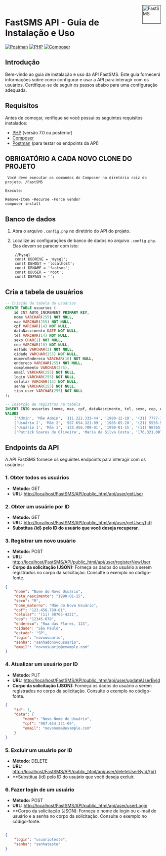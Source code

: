 <a href="">
    <img src="./src/assets/img/Logo.png" alt="FastSMS" title="FastSMS" align="right" height="60" />
</a>

# FastSMS API - Guia de Instalação e Uso

[![Postman](https://img.shields.io/badge/Postman-Test%20Endpoints-orange.svg)](https://www.postman.com/)
[![PHP](https://img.shields.io/badge/PHP-7.0%20or%20later-blue.svg)](https://www.php.net/)
[![Composer](https://img.shields.io/badge/Composer-Dependency%20Manager-purple.svg)](https://getcomposer.org/)

## Introdução

Bem-vindo ao guia de instalação e uso da API FastSMS. Este guia fornecerá informações sobre como configurar e usar a API para interagir com os usuários. Certifique-se de seguir os passos abaixo para uma configuração adequada.

## Requisitos

Antes de começar, verifique se você possui os seguintes requisitos instalados:

- [PHP](https://www.php.net/) (versão 7.0 ou posterior)
- [Composer](https://getcomposer.org/)
- [Postman](https://www.postman.com/) (para testar os endpoints da API)


## OBRIGATÓRIO A CADA NOVO CLONE DO PROJETO
```
 Você deve executar os comandos do Composer no diretório raiz do projeto. /FastSMS

Execute:

Remove-Item -Recurse -Force vendor
composer install

```

## Banco de dados

1. Abra o arquivo `.config.php` no diretório do API do projeto.

2. Localize as configurações de banco de dados no arquivo `.config.php`. Elas devem se parecer com isto:

   ```plaintext
    //Mysql
    const DBDRIVE = 'mysql';
    const DBHOST = 'localhost';
    const DBNAME = 'fastsms';
    const DBUSER = 'root';
    const DBPASS = '';

## Cria a tabela de usuários
```sql
-- Criação da tabela de usuários
CREATE TABLE usuarios (
    id INT AUTO_INCREMENT PRIMARY KEY,
    nome VARCHAR(255) NOT NULL,
    mae VARCHAR(255) NOT NULL,
    cpf VARCHAR(14) NOT NULL,
    dataNascimento DATE NOT NULL,
    tel VARCHAR(14) NOT NULL,
    sexo CHAR(1) NOT NULL,
    cep VARCHAR(10) NOT NULL,
    estado VARCHAR(2) NOT NULL,
    cidade VARCHAR(255) NOT NULL,
    numeroEndereco VARCHAR(10) NOT NULL,
    endereco VARCHAR(255) NOT NULL,
    complemento VARCHAR(255),
    email VARCHAR(255) NOT NULL,
    login VARCHAR(255) NOT NULL,
    celular VARCHAR(15) NOT NULL,
    senha VARCHAR(255) NOT NULL,
    tipo_user VARCHAR(255) NOT NULL
);

-- Inserção de registros na tabela
INSERT INTO usuarios (nome, mae, cpf, dataNascimento, tel, sexo, cep, estado, cidade, numeroEndereco, endereco, complemento, email, celular, senha, tipo_user, login)
VALUES
    ('Admin', 'Mãe Admin', '111.222.333-44', '1980-12-10', '(31) 7777-7777', 'M', '12345-678', 'MG', 'Belo Horizonte', '789', 'Rua Central, 789', 'Bloco B', 'admin@example.com', '(31) 7777-7777', 'senhaAdmin', 'admin', 'admin'),
    ('Usuário 2', 'Mãe 2', '987.654.321-09', '1985-05-20', '(21) 5555-5555', 'F', '54321-876', 'RJ', 'Rio de Janeiro', '456', 'Avenida Principal, 456', '', 'usuario2@example.com', '(21) 5555-5555', 'senha456', 'usuário', 'usuario2'),
    ('Usuário 1', 'Mãe 1', '123.456.789-01', '1990-01-15', '(11) 98765-4321', 'M', '12345-678', 'SP', 'São Paulo', '123', 'Rua das Flores, 123', 'Apto 101', 'usuario1@example.com', '(11) 98765-4321', 'senha123', 'usuário', 'usuario1'),
    ('Patrick Soares de Oliveira', 'Maria da Silva Costa', '176.321.007-33', '2003-03-07', '(21) 9996-0260', 'Masculino', '23092-060', 'RJ', 'Rio de Janeiro', '09', 'BR-RJ Telecall Bloco 01 5 ANDAR', 'TEste', 'xuzonemo@mailinator.com', '(21) 99602-6088', '22Demaio@', 'usuário', 'patrick_oliveira');

```



## Endpoints da API

A API FastSMS fornece os seguintes endpoints para interagir com os usuários:

### 1. Obter todos os usuários

- **Método:** GET
- **URL:** [http://localhost/FastSMS/API/public_html/api/user/getUser](http://localhost/FastSMS/API/public_html/api/user/getUser)

### 2. Obter um usuário por ID

- **Método:** GET
- **URL:** [http://localhost/FastSMS/API/public_html/api/user/getUser/{id}](http://localhost/FastSMS/API/public_html/api/user/getUser/{id})
- **Substitua {id} pelo ID do usuário que você deseja recuperar.**

### 3. Registrar um novo usuário

- **Método:** POST
- **URL:** [http://localhost/FastSMS/API/public_html/api/user/registerNewUser](http://localhost/FastSMS/API/public_html/api/user/registerNewUser)
- **Corpo da solicitação (JSON):** Forneça os dados do usuário a serem registrados no corpo da solicitação. Consulte o exemplo no código-fonte.

```json
{
    "nome": "Nome do Novo Usuário",
    "data_nascimento": "1990-01-15",
    "sexo": "M",
    "nome_materno": "Mãe do Novo Usuário",
    "cpf": "123.456.789-01",
    "celular": "(11) 98765-4321",
    "cep": "12345-678",
    "endereco": "Rua das Flores, 123",
    "cidade": "São Paulo",
    "estado": "SP",
    "login": "novousuario",
    "senha": "senhadonovousuario",
    "email": "novousuario@example.com"
}
```

### 4. Atualizar um usuário por ID

- **Método:** PUT
- **URL:** [http://localhost/FastSMS/API/public_html/api/user/updateUserById](http://localhost/FastSMS/API/public_html/api/user/updateUserById)
- **Corpo da solicitação (JSON):** Forneça os dados do usuário a serem registrados no corpo da solicitação. Consulte o exemplo no código-fonte.

````json
{
    "id": 1,
    "data": {
        "nome": "Novo Nome do Usuário",
        "cpf": "987.654.321-09",
        "email": "novonome@example.com"
    }
}
````

### 5. Excluir um usuário por ID

- **Método:** DELETE
- **URL:** [http://localhost/FastSMS/API/public_html/api/user/deleteUserById/{id}](http://localhost/FastSMS/API/public_html/api/user/deleteUserById/{id})
- **Substitua {id} pelo ID do usuário que você deseja excluir.

### 6. Fazer login de um usuário

- **Método:** POST
- **URL:** [http://localhost/FastSMS/API/public_html/api/user/userLogin](http://localhost/FastSMS/API/public_html/api/user/userLogin)
- **Corpo da solicitação (JSON): Forneça o nome de login ou e-mail do usuário e a senha no corpo da solicitação. Consulte o exemplo no código-fonte.

```json

{
    "login": "usuarioteste",
    "senha": "senhateste"
}

```

